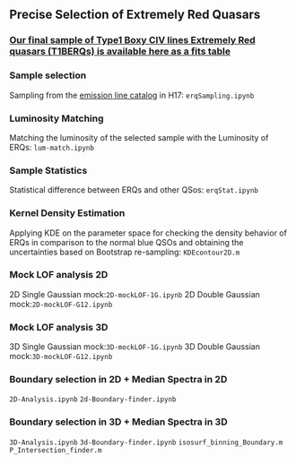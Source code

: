 ## Precise Selection of Extremely Red Quasars

### [Our final sample of Type1 Boxy CIV lines Extremely Red quasars (T1BERQs) is available here as a fits table](https://github.com/rezamonadi/ExtremelyRedQuasars/raw/main/T1BERQSample.fits)

### Sample selection 
Sampling from the [emission line catalog](https://datadryad.org/stash/dataset/doi:10.6086/D1H59V) in H17: 
```erqSampling.ipynb```

### Luminosity Matching
Matching the luminosity of the selected sample with the Luminosity of ERQs:
```lum-match.ipynb```
### Sample Statistics 
Statistical difference between ERQs and other QSos:
```erqStat.ipynb```
### Kernel Density Estimation
 Applying KDE on the parameter space for checking the density 
behavior of ERQs in comparison to the normal blue QSOs and obtaining the 
uncertainties based on Bootstrap re-sampling:
```KDEcontour2D.m```
### Mock LOF analysis 2D
2D Single Gaussian mock:```2D-mockLOF-1G.ipynb```
2D Double Gaussian mock:```2D-mockLOF-G12.ipynb```

### Mock LOF analysis 3D
3D Single Gaussian mock:```3D-mockLOF-1G.ipynb```
3D Double Gaussian mock:```3D-mockLOF-G12.ipynb```

### Boundary selection in 2D + Median Spectra in 2D
```2D-Analysis.ipynb```
```2d-Boundary-finder.ipynb```

### Boundary selection in 3D + Median Spectra in 3D
```3D-Analysis.ipynb```
```3d-Boundary-finder.ipynb```
```isosurf_binning_Boundary.m```
```P_Intersection_finder.m```


